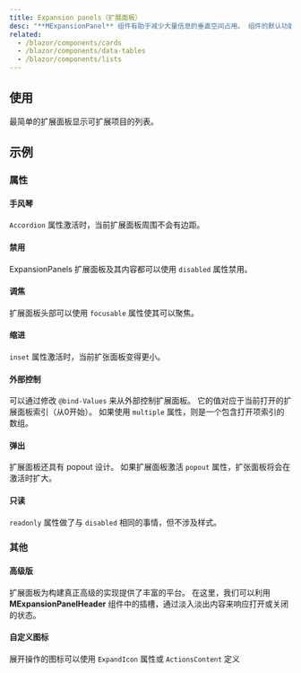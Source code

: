 ```yaml
---
title: Expansion panels（扩展面板）
desc: "**MExpansionPanel** 组件有助于减少大量信息的垂直空间占用。 组件的默认功能是仅显示一个扩展面板； 然而，使用 `Multiple` 属性后，扩展面板可以保持打开，直到显式地关闭。"
related:
  - /blazor/components/cards
  - /blazor/components/data-tables
  - /blazor/components/lists
---
```


## 使用

最简单的扩展面板显示可扩展项目的列表。

<masa-example file="Examples.components.expansion_panels.Index"></masa-example>

## 示例

### 属性

#### 手风琴

`Accordion` 属性激活时，当前扩展面板周围不会有边距。

<masa-example file="Examples.components.expansion_panels.Accordion"></masa-example>

#### 禁用

ExpansionPanels  扩展面板及其内容都可以使用 `disabled` 属性禁用。

<masa-example file="Examples.components.expansion_panels.Disabled"></masa-example>

#### 调焦

扩展面板头部可以使用 `focusable` 属性使其可以聚焦。

<masa-example file="Examples.components.expansion_panels.Focusable"></masa-example>

#### 缩进

`inset` 属性激活时，当前扩张面板变得更小。

<masa-example file="Examples.components.expansion_panels.Inset"></masa-example>

#### 外部控制

可以通过修改 `@bind-Values` 来从外部控制扩展面板。 它的值对应于当前打开的扩展面板索引（从0开始）。 如果使用 `multiple` 属性，则是一个包含打开项索引的数组。

<masa-example file="Examples.components.expansion_panels.Model"></masa-example>

#### 弹出

扩展面板还具有 popout 设计。 如果扩展面板激活 `popout` 属性，扩张面板将会在激活时扩大。

<masa-example file="Examples.components.expansion_panels.Popout"></masa-example>

#### 只读

`readonly` 属性做了与 `disabled` 相同的事情，但不涉及样式。

<masa-example file="Examples.components.expansion_panels.Readonly"></masa-example>

### 其他

#### 高级版

扩展面板为构建真正高级的实现提供了丰富的平台。 在这里，我们可以利用 **MExpansionPanelHeader** 组件中的插槽，通过淡入淡出内容来响应打开或关闭的状态。

<masa-example file="Examples.components.expansion_panels.Advanced"></masa-example>

#### 自定义图标

展开操作的图标可以使用 `ExpandIcon` 属性或 `ActionsContent` 定义

<masa-example file="Examples.components.expansion_panels.CustomIcon"></masa-example>



